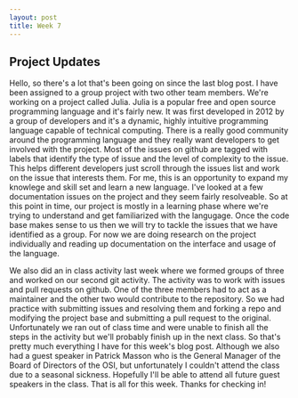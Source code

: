 ```yaml
---
layout: post
title: Week 7
---
```


## **Project Updates**

Hello, 
so there's a lot that's been going on since the last blog post. I have been assigned to a group project with two other team members. We're working on a project called Julia. Julia is a popular free and open source programming language and it's fairly new. It was first developed in 2012 by a group of developers and it's a dynamic, highly intuitive programming language capable of technical computing. There is a really good community around the programming language and they really want developers to get involved with the project. Most of the issues on github are tagged with labels that identify the type of issue and the level of complexity to the issue. This helps different developers just scroll through the issues list and work on the issue that interests them. For me, this is an opportunity to expand my knowlege and skill set and learn a new language. I've looked at a few documentation issues on the project and they seem fairly resolveable. So at this point in time, our project is mostly in a learning phase where we're trying to understand and get familiarized with the langugage. Once the code base makes sense to us then we will try to tackle the issues that we have identified as a group. For now we are doing research on the project individually and reading up documentation on the interface and usage of the language. 

We also did an in class activity last week where we formed groups of three and worked on our second git activity. The activity was to work with issues and pull requests on github. One of the three members had to act as a maintainer and the other two would contribute to the repository. So we had practice with submitting issues and resolving them and forking a repo and modifying the project base and submitting a pull request to the original. Unfortunately we ran out of class time and were unable to finish all the steps in the activity but we'll probably finish up in the next class. So that's pretty much everything I have for this week's blog post. Although we also had a guest speaker in Patrick Masson who is the General Manager of the Board of Directors of the OSI, but unfortunately I couldn't attend the class due to a seasonal sickness. Hopefully I'll be able to attend all future guest speakers in the class. That is all for this week. Thanks for checking in!  